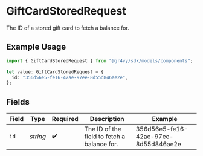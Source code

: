 # GiftCardStoredRequest

The ID of a stored gift card to fetch a balance for.

## Example Usage

```typescript
import { GiftCardStoredRequest } from "@gr4vy/sdk/models/components";

let value: GiftCardStoredRequest = {
  id: "356d56e5-fe16-42ae-97ee-8d55d846ae2e",
};
```

## Fields

| Field                                       | Type                                        | Required                                    | Description                                 | Example                                     |
| ------------------------------------------- | ------------------------------------------- | ------------------------------------------- | ------------------------------------------- | ------------------------------------------- |
| `id`                                        | *string*                                    | :heavy_check_mark:                          | The ID of the field to fetch a balance for. | 356d56e5-fe16-42ae-97ee-8d55d846ae2e        |